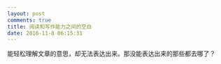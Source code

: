 ```yaml
---
layout: post
comments: true
title: 阅读和写作能力之间的空白
date: 2016-11-8 06:15:31
---
```


能轻松理解文章的意思，却无法表达出来。那没能表达出来的那些都去哪了？